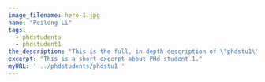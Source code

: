 ```yaml
---
image_filename: hero-1.jpg
name: "Peilong Li"
tags:
  - phdstudents
  - phdstudent1
the_description: "This is the full, in depth description of \"phdstu1\" which is set to some a placeholder name in the meantime. This is all easily duplicated."
excerpt: "This is a short excerpt about PHd student 1."
myURL: ' ../phdstudents/phdstu1 '
---
```

